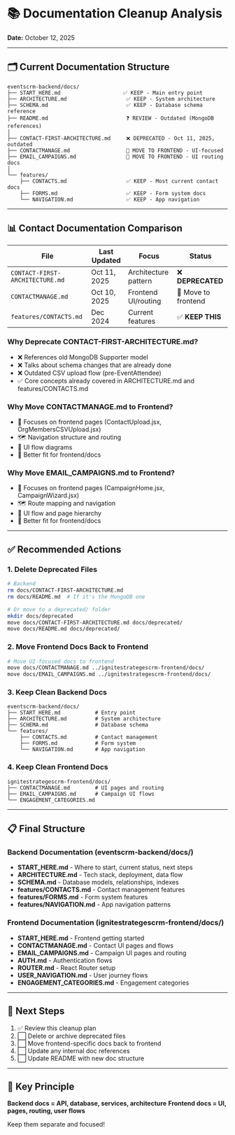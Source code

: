# 📚 Documentation Cleanup Analysis

**Date:** October 12, 2025

---

## 🗂️ Current Documentation Structure

```
eventscrm-backend/docs/
├── START_HERE.md                    ✅ KEEP - Main entry point
├── ARCHITECTURE.md                   ✅ KEEP - System architecture
├── SCHEMA.md                         ✅ KEEP - Database schema reference
├── README.md                         ❓ REVIEW - Outdated (MongoDB references)
│
├── CONTACT-FIRST-ARCHITECTURE.md     ❌ DEPRECATED - Oct 11, 2025, outdated
├── CONTACTMANAGE.md                  🔄 MOVE TO FRONTEND - UI-focused
├── EMAIL_CAMPAIGNS.md                🔄 MOVE TO FRONTEND - UI routing docs
│
└── features/
    ├── CONTACTS.md                   ✅ KEEP - Most current contact docs
    ├── FORMS.md                      ✅ KEEP - Form system docs
    └── NAVIGATION.md                 ✅ KEEP - App navigation

```

---

## 📊 Contact Documentation Comparison

| File | Last Updated | Focus | Status |
|------|--------------|-------|--------|
| `CONTACT-FIRST-ARCHITECTURE.md` | Oct 11, 2025 | Architecture pattern | ❌ **DEPRECATED** |
| `CONTACTMANAGE.md` | Oct 10, 2025 | Frontend UI/routing | 🔄 Move to frontend |
| `features/CONTACTS.md` | Dec 2024 | Current features | ✅ **KEEP THIS** |

### Why Deprecate CONTACT-FIRST-ARCHITECTURE.md?
- ❌ References old MongoDB Supporter model
- ❌ Talks about schema changes that are already done
- ❌ Outdated CSV upload flow (pre-EventAttendee)
- ✅ Core concepts already covered in ARCHITECTURE.md and features/CONTACTS.md

### Why Move CONTACTMANAGE.md to Frontend?
- 🎨 Focuses on frontend pages (ContactUpload.jsx, OrgMembersCSVUpload.jsx)
- 🗺️ Navigation structure and routing
- 📱 UI flow diagrams
- 🔄 Better fit for frontend/docs

### Why Move EMAIL_CAMPAIGNS.md to Frontend?
- 🎨 Focuses on frontend pages (CampaignHome.jsx, CampaignWizard.jsx)
- 🗺️ Route mapping and navigation
- 🔀 UI flow and page hierarchy
- 🔄 Better fit for frontend/docs

---

## ✅ Recommended Actions

### 1. Delete Deprecated Files
```bash
# Backend
rm docs/CONTACT-FIRST-ARCHITECTURE.md
rm docs/README.md  # If it's the MongoDB one

# Or move to a deprecated/ folder
mkdir docs/deprecated
move docs/CONTACT-FIRST-ARCHITECTURE.md docs/deprecated/
move docs/README.md docs/deprecated/
```

### 2. Move Frontend Docs Back to Frontend
```bash
# Move UI-focused docs to frontend
move docs/CONTACTMANAGE.md ../ignitestrategescrm-frontend/docs/
move docs/EMAIL_CAMPAIGNS.md ../ignitestrategescrm-frontend/docs/
```

### 3. Keep Clean Backend Docs
```
eventscrm-backend/docs/
├── START_HERE.md           # Entry point
├── ARCHITECTURE.md         # System architecture  
├── SCHEMA.md               # Database schema
└── features/
    ├── CONTACTS.md         # Contact management
    ├── FORMS.md            # Form system
    └── NAVIGATION.md       # App navigation
```

### 4. Keep Clean Frontend Docs
```
ignitestrategescrm-frontend/docs/
├── CONTACTMANAGE.md        # UI pages and routing
├── EMAIL_CAMPAIGNS.md      # Campaign UI flows
└── ENGAGEMENT_CATEGORIES.md
```

---

## 📋 Final Structure

### Backend Documentation (eventscrm-backend/docs/)
- **START_HERE.md** - Where to start, current status, next steps
- **ARCHITECTURE.md** - Tech stack, deployment, data flow
- **SCHEMA.md** - Database models, relationships, indexes
- **features/CONTACTS.md** - Contact management features
- **features/FORMS.md** - Form system features
- **features/NAVIGATION.md** - App navigation patterns

### Frontend Documentation (ignitestrategescrm-frontend/docs/)
- **START_HERE.md** - Frontend getting started
- **CONTACTMANAGE.md** - Contact UI pages and flows
- **EMAIL_CAMPAIGNS.md** - Campaign UI pages and routing
- **AUTH.md** - Authentication flows
- **ROUTER.md** - React Router setup
- **USER_NAVIGATION.md** - User journey flows
- **ENGAGEMENT_CATEGORIES.md** - Engagement categories

---

## 🎯 Next Steps

1. ✅ Review this cleanup plan
2. ⬜ Delete or archive deprecated files
3. ⬜ Move frontend-specific docs back to frontend
4. ⬜ Update any internal doc references
5. ⬜ Update README with new doc structure

---

## 🔑 Key Principle

**Backend docs = API, database, services, architecture**
**Frontend docs = UI, pages, routing, user flows**

Keep them separate and focused!

